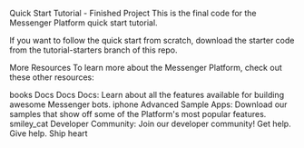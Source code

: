 Quick Start Tutorial - Finished Project
This is the final code for the Messenger Platform quick start tutorial.

If you want to follow the quick start from scratch, download the starter code from the tutorial-starters branch of this repo.

More Resources
To learn more about the Messenger Platform, check out these other resources:

books Docs Docs Docs: Learn about all the features available for building awesome Messenger bots.
iphone Advanced Sample Apps: Download our samples that show off some of the Platform's most popular features.
smiley_cat Developer Community: Join our developer community! Get help. Give help. Ship heart

